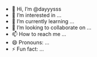 - 👋 Hi, I’m @dayyysss
- 👀 I’m interested in ...
- 🌱 I’m currently learning ...
- 💞️ I’m looking to collaborate on ...
- 📫 How to reach me ...
- 😄 Pronouns: ...
- ⚡ Fun fact: ...

<!---
dayyysss/dayyysss is a ✨ special ✨ repository because its `README.md` (this file) appears on your GitHub profile.
You can click the Preview link to take a look at your changes.
--->

